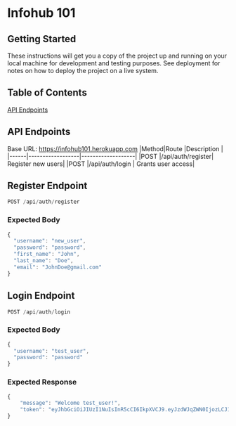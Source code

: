# Infohub 101

## Getting Started
These instructions will get you a copy of the project up and running on your local machine for development and testing purposes. See deployment for notes on how to deploy the project on a live system.

## Table of Contents
[API Endpoints](#API-Endpoints)

## API Endpoints
Base URL: https://infohub101.herokuapp.com
|Method|Route             |Description        |
|------|------------------|-------------------|
|POST  |/api/auth/register|	Register new users|
|POST  |/api/auth/login   |	Grants user access|

## Register Endpoint
```js
POST /api/auth/register
```
### Expected Body
```js
{
  "username": "new_user",
  "password": "password",
  "first_name": "John",
  "last_name": "Doe",
  "email": "JohnDoe@gmail.com"
}
```

## Login Endpoint
```js
POST /api/auth/login
```
### Expected Body
```js
{
  "username": "test_user",
  "password": "password"
}
```
### Expected Response
```js
{
    "message": "Welcome test_user!",
    "token": "eyJhbGciOiJIUzI1NuIsInR5cCI6IkpXVCJ9.eyJzdWJqZWN0IjozLCJ1c2VybmFtZSI6ImFsZXhpcyIsInJvbGUiOiJ1c2VyIiwiaWF0IjoxNTgzMjA3NTI0LCJleHAiOjE1ODMyMTExMjR9.qUO29mM1WCUnECC2SzYBcWpWHief9wqQVQlMsm3VtZ0"
}
```
